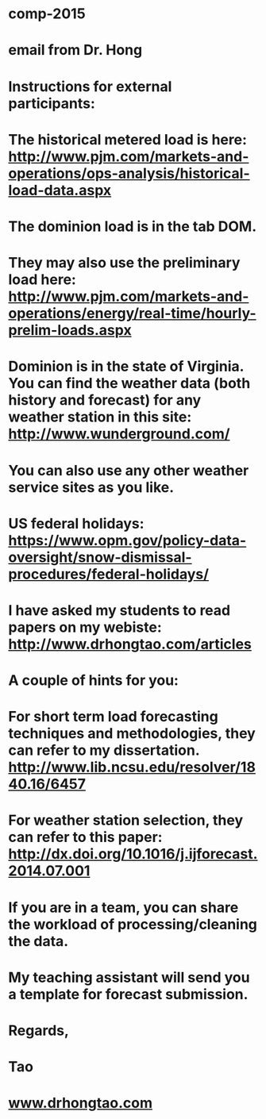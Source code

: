 # comp-2015

# email from Dr. Hong

# Instructions for external participants:


# The historical metered load is here: http://www.pjm.com/markets-and-operations/ops-analysis/historical-load-data.aspx
# The dominion load is in the tab DOM.
# They may also use the preliminary load here: http://www.pjm.com/markets-and-operations/energy/real-time/hourly-prelim-loads.aspx


# Dominion is in the state of Virginia. You can find the weather data (both history and forecast) for any weather station in this site: http://www.wunderground.com/
# You can also use any other weather service sites as you like. 



# US federal holidays: https://www.opm.gov/policy-data-oversight/snow-dismissal-procedures/federal-holidays/


# I have asked my students to read papers on my webiste: http://www.drhongtao.com/articles


# A couple of hints for you:
# For short term load forecasting techniques and methodologies, they can refer to my dissertation. http://www.lib.ncsu.edu/resolver/1840.16/6457
# For weather station selection, they can refer to this paper: http://dx.doi.org/10.1016/j.ijforecast.2014.07.001
# If you are in a team, you can share the workload of processing/cleaning the data. 


# My teaching assistant will send you a template for forecast submission.


# Regards,
# Tao
# www.drhongtao.com
